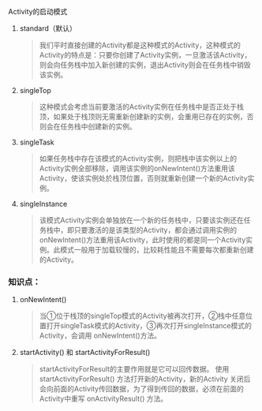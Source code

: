 Activity的启动模式
1. standard（默认）

    >我们平时直接创建的Activity都是这种模式的Activity，这种模式的Activity的特点是：只要你创建了Activity实例，一旦激活该Activity，则会向任务栈中加入新创建的实例，退出Activity则会在任务栈中销毁该实例。


2. singleTop

	>这种模式会考虑当前要激活的Activity实例在任务栈中是否正处于栈顶，如果处于栈顶则无需重新创建新的实例，会重用已存在的实例，否则会在任务栈中创建新的实例。


3. singleTask

	>如果任务栈中存在该模式的Activity实例，则把栈中该实例以上的Activity实例全部移除，调用该实例的onNewIntent()方法重用该Activity，使该实例处於栈顶位置，否则就重新创建一个新的Activity实例。

4. singleInstance

	>该模式Activity实例会单独放在一个新的任务栈中，只要该实例还在任务栈中，即只要激活的是该类型的Activity，都会通过调用实例的onNewIntent()方法重用该Activity，此时使用的都是同一个Activity实例。此模式一般用于加载较慢的，比较耗性能且不需要每次都重新创建的Activity。


### 知识点：
1. onNewIntent()

    >当①位于栈顶的singleTop模式的Activity被再次打开，②栈中任意位置打开singleTask模式的Activity，③再次打开singleInstance模式的Activity，会调用 onNewIntent()方法。
2. startActivity() 和 startActivityForResult()

    >startActivityForResult的主要作用就是它可以回传数据。
    使用 startActivityForResult() 方法打开新的Activity，新的Activity 关闭后会向前面的Activity传回数据，为了得到传回的数据，必须在前面的Activity中重写 onActivityResult() 方法。
